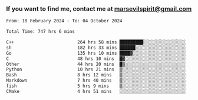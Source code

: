 ### If you want to find me, contact me at marsevilspirit@gmail.com

<!--
**marsevilspirit/marsevilspirit** is a ✨ _special_ ✨ repository because its `README.md` (this file) appears on your GitHub profile.

Here are some ideas to get you started:

- 🔭 I’m currently working on ...
- 🌱 I’m currently learning ...
- 👯 I’m looking to collaborate on ...
- 🤔 I’m looking for help with ...
- 💬 Ask me about ...
- 📫 How to reach me: ...
- 😄 Pronouns: ...
- ⚡ Fun fact: ...
-->
<!--START_SECTION:waka-->

```txt
From: 18 February 2024 - To: 04 October 2024

Total Time: 747 hrs 6 mins

C++                        264 hrs 58 mins █████████░░░░░░░░░░░░░░░░   35.47 %
sh                         182 hrs 33 mins ██████░░░░░░░░░░░░░░░░░░░   24.44 %
Go                         135 hrs 10 mins ████▓░░░░░░░░░░░░░░░░░░░░   18.09 %
C                          48 hrs 10 mins  █▓░░░░░░░░░░░░░░░░░░░░░░░   06.45 %
Other                      44 hrs 20 mins  █▒░░░░░░░░░░░░░░░░░░░░░░░   05.93 %
Python                     10 hrs 21 mins  ▒░░░░░░░░░░░░░░░░░░░░░░░░   01.39 %
Bash                       8 hrs 12 mins   ▒░░░░░░░░░░░░░░░░░░░░░░░░   01.10 %
Markdown                   7 hrs 40 mins   ▒░░░░░░░░░░░░░░░░░░░░░░░░   01.03 %
fish                       5 hrs 9 mins    ▒░░░░░░░░░░░░░░░░░░░░░░░░   00.69 %
CMake                      4 hrs 51 mins   ░░░░░░░░░░░░░░░░░░░░░░░░░   00.65 %
```

<!--END_SECTION:waka-->
